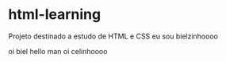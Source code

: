 # html-learning

Projeto destinado a estudo de HTML e CSS
eu sou bielzinhoooo

oi biel hello man
oi celinhoooo
